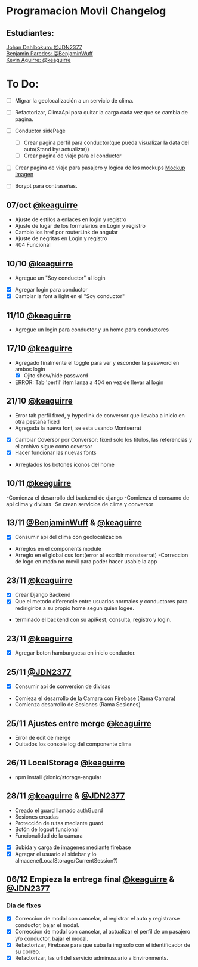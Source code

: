 # Programacion Movil Changelog

## Estudiantes:
[Johan Dahlbokum: @JDN2377](https://github.com/JDN2377)<br>
[Benjamin Paredes: @BenjaminWuff](https://github.com/BenjaminWuff)<br>
[Kevin Aguirre: @keaguirre](https://github.com/keaguirre)


# To Do:
- [ ] Migrar la geolocalización a un servicio de clima.
- [ ] Refactorizar, ClimaApi para quitar la carga cada vez que se cambia de página.
- [ ] Conductor sidePage
    - [ ] Crear pagina perfil para conductor(que pueda visualizar la data del auto(Stand by: actualizar))
    - [ ] Crear pagina de viaje para el conductor
- [ ] Crear pagina de viaje para pasajero y lógica de los mockups [Mockup Imagen](https://cdn.discordapp.com/attachments/707842934417915946/1049823609914396732/New_Wireframe_1.png)
- [ ] Bcrypt para contraseñas.


## 07/oct [@keaguirre](https://github.com/keaguirre)
- Ajuste de estilos a enlaces en login y registro
- Ajuste de lugar de los formularios en Login y registro
- Cambio los href por routerLink de angular
- Ajuste de negritas en Login y registro
- 404 Funcional

## 10/10 [@keaguirre](https://github.com/keaguirre)
- Agregue un "Soy conductor" al login
- [x] Agregar login para conductor
- [x] Cambiar la font a light en el "Soy conductor"

## 11/10 [@keaguirre](https://github.com/keaguirre)
- Agregue un login para conductor y un home para conductores

## 17/10 [@keaguirre](https://github.com/keaguirre)
- Agregado finalmente el toggle para ver y esconder la password en ambos login
    - [x] Ojito show/hide password
- ERROR: Tab 'perfil' item lanza a 404 en vez de llevar al login

## 21/10 [@keaguirre](https://github.com/keaguirre)
- Error tab perfil fixed, y hyperlink de conversor que llevaba a inicio en otra pestaña fixed
- Agregada la nueva font, se esta usando Montserrat
- [x] Cambiar Coversor por Conversor: fixed solo los titulos, las referencias y el archivo sigue como coversor
- [x] Hacer funcionar las nuevas fonts
- Arreglados los botones iconos del home

## 10/11 [@keaguirre](https://github.com/keaguirre)
-Comienza el desarrollo del backend de django
-Comienza el consumo de api clima y divisas
-Se crean servicios de clima y conversor

## 13/11 [@BenjaminWuff](https://github.com/BenjaminWuff) & [@keaguirre](https://github.com/keaguirre)
- [x] Consumir api del clima con geolocalizacion
- Arreglos en el components module
- Arreglo en el global css font(error al escribir monstserrat)
-Correccion de logo en modo no movil para poder hacer usable la app

## 23/11 [@keaguirre](https://github.com/keaguirre)
- [x] Crear Django Backend
- [x] Que el metodo diferencie entre usuarios normales y conductores para
redirigirlos a su propio home segun quien logee.
- terminado el backend con su apiRest, consulta, registro y login.

## 23/11 [@keaguirre](https://github.com/keaguirre)
- [x] Agregar boton hamburguesa en inicio conductor.

## 25/11 [@JDN2377](https://github.com/JDN2377)
- [x] Consumir api de conversion de divisas
- Comieza el desarrollo de la Camara con Firebase (Rama Camara)
- Comienza desarrollo de Sesiones (Rama Sesiones)

## 25/11 Ajustes entre merge [@keaguirre](https://github.com/keaguirre)
- Error de edit de merge
- Quitados los console log del componente clima

## 26/11 LocalStorage [@keaguirre](https://github.com/keaguirre)
- npm install @ionic/storage-angular

## 28/11 [@keaguirre](https://github.com/keaguirre) & [@JDN2377](https://github.com/JDN2377)
- Creado el guard llamado authGuard
- Sesiones creadas
- Protección de rutas mediante guard
- Botón de logout funcional
- Funcionalidad de la cámara
- [x] Subida y carga de imagenes mediante firebase
- [x] Agregar el usuario al sidebar y lo almacene(LocalStorage/CurrentSession?)

## 06/12 Empieza la entrega final [@keaguirre](https://github.com/keaguirre) & [@JDN2377](https://github.com/JDN2377)
### Dia de fixes
- [x] Correccion de modal con cancelar, al registrar el auto y registrarse conductor, bajar el modal.
- [x] Correccion de modal con cancelar, al actualizar el perfil de un pasajero y/o conductor, bajar el modal.
- [x] Refactorizar, Firebase para que suba la img solo con el identificador de su correo.
- [x] Refactorizar, las url del servicio adminusuario a Environments.